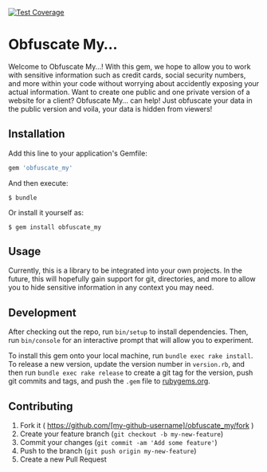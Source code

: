 [![Test Coverage](https://codeclimate.com/github/kkirsche/obfuscate-my/badges/coverage.svg)](https://codeclimate.com/github/kkirsche/obfuscate-my)

# Obfuscate My…

Welcome to Obfuscate My…! With this gem, we hope to allow you to work with sensitive information such as credit cards, social security numbers, and more within your code without worrying about accidently exposing your actual information. Want to create one public and one private version of a website for a client? Obfuscate My… can help! Just obfuscate your data in the public version and voila, your data is hidden from viewers! 

## Installation

Add this line to your application's Gemfile:

```ruby
gem 'obfuscate_my'
```

And then execute:

    $ bundle

Or install it yourself as:

    $ gem install obfuscate_my

## Usage

Currently, this is a library to be integrated into your own projects. In the future, this will hopefully gain support for git, directories, and more to allow you to hide sensitive information in any context you may need.

## Development

After checking out the repo, run `bin/setup` to install dependencies. Then, run `bin/console` for an interactive prompt that will allow you to experiment.

To install this gem onto your local machine, run `bundle exec rake install`. To release a new version, update the version number in `version.rb`, and then run `bundle exec rake release` to create a git tag for the version, push git commits and tags, and push the `.gem` file to [rubygems.org](https://rubygems.org).

## Contributing

1. Fork it ( https://github.com/[my-github-username]/obfuscate_my/fork )
2. Create your feature branch (`git checkout -b my-new-feature`)
3. Commit your changes (`git commit -am 'Add some feature'`)
4. Push to the branch (`git push origin my-new-feature`)
5. Create a new Pull Request
